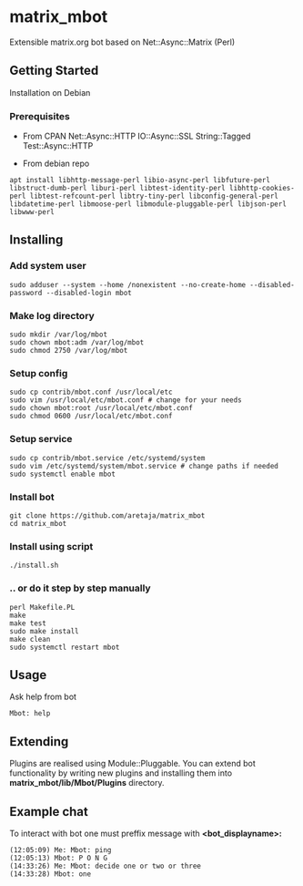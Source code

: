 # matrix_mbot
Extensible matrix.org bot based on Net::Async::Matrix (Perl)

## Getting Started
Installation on Debian

### Prerequisites
* From CPAN
Net::Async::HTTP
IO::Async::SSL
String::Tagged
Test::Async::HTTP

* From debian repo
```
apt install libhttp-message-perl libio-async-perl libfuture-perl libstruct-dumb-perl liburi-perl libtest-identity-perl libhttp-cookies-perl libtest-refcount-perl libtry-tiny-perl libconfig-general-perl libdatetime-perl libmoose-perl libmodule-pluggable-perl libjson-perl libwww-perl
```

## Installing

### Add system user
```
sudo adduser --system --home /nonexistent --no-create-home --disabled-password --disabled-login mbot
```

### Make log directory
```
sudo mkdir /var/log/mbot
sudo chown mbot:adm /var/log/mbot
sudo chmod 2750 /var/log/mbot
```

### Setup config
```
sudo cp contrib/mbot.conf /usr/local/etc
sudo vim /usr/local/etc/mbot.conf # change for your needs
sudo chown mbot:root /usr/local/etc/mbot.conf
sudo chmod 0600 /usr/local/etc/mbot.conf
```

### Setup service
```
sudo cp contrib/mbot.service /etc/systemd/system
sudo vim /etc/systemd/system/mbot.service # change paths if needed
sudo systemctl enable mbot
```

### Install bot
```
git clone https://github.com/aretaja/matrix_mbot
cd matrix_mbot
```

### Install using script
```
./install.sh
```

### .. or do it step by step manually
```
perl Makefile.PL
make
make test
sudo make install
make clean
sudo systemctl restart mbot

```

## Usage
Ask help from bot
```
Mbot: help
```

## Extending
Plugins are realised using Module::Pluggable. You can extend bot functionality by writing new plugins and installing them into **matrix_mbot/lib/Mbot/Plugins** directory.

## Example chat
To interact with bot one must preffix message with **<bot_displayname>:**
```
(12:05:09) Me: Mbot: ping
(12:05:13) Mbot: P O N G
(14:33:26) Me: Mbot: decide one or two or three
(14:33:28) Mbot: one
```
